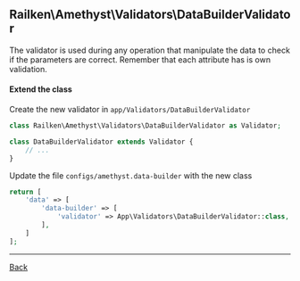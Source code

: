 ## Railken\Amethyst\Validators\DataBuilderValidator

The validator is used during any operation that manipulate the data to check if the parameters are correct. Remember that each attribute has is own validation.

#### Extend the class

Create the new validator in `app/Validators/DataBuilderValidator`
```php
class Railken\Amethyst\Validators\DataBuilderValidator as Validator;

class DataBuilderValidator extends Validator {
	// ...
}
```
Update the file `configs/amethyst.data-builder` with the new class
```php
return [
    'data' => [
        'data-builder' => [
            'validator' => App\Validators\DataBuilderValidator::class,
        ],
    ]
];
```

---
[Back](index.md)